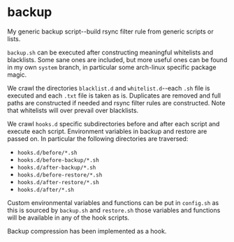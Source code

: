 # backup

My generic backup script--build rsync filter rule from generic scripts or lists.

`backup.sh` can be executed after constructing meaningful whitelists and blacklists. Some sane ones are included, but more useful ones can be found in my own `system` branch, in particular some arch-linux specific package magic.

We crawl the directories `blacklist.d` and `whitelist.d`--each `.sh` file is executed and each `.txt` file is taken as is. Duplicates are removed and full paths are constructed if needed and rsync filter rules are constructed. Note that whitelists will over prevail over blacklists.

We crawl `hooks.d` specific subdirectories before and after each script and execute each script. Environment variables in backup and restore are passed on. In particular the following directories are traversed:
- `hooks.d/before/*.sh`
- `hooks.d/before-backup/*.sh`
- `hooks.d/after-backup/*.sh`
- `hooks.d/before-restore/*.sh`
- `hooks.d/after-restore/*.sh`
- `hooks.d/after/*.sh`

Custom environmental variables and functions can be put in `config.sh` as this is sourced by `backup.sh` and `restore.sh` those variables and functions will be available in any of the hook scripts.

Backup compression has been implemented as a hook.
